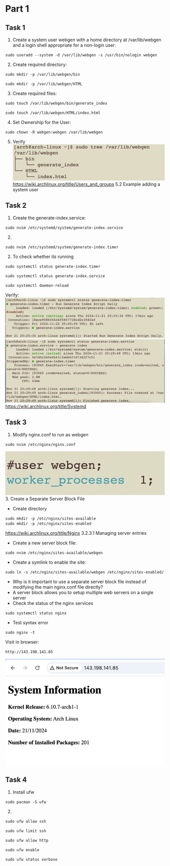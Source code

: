 # Part 1
## Task 1 
1. Create a system user webgen with a home directory at /var/lib/webgen and a login shell appropriate for a non-login user:
```
sudo useradd --system -d /var/lib/webgen -s /usr/bin/nologin webgen
```
2. Create required directory:
```
sudo mkdir -p /var/lib/webgen/bin
```
```
sudo mkdir -p /var/lib/webgen/HTML
```
3. Create required files:
```
sudo touch /var/lib/webgen/bin/generate_index
```
```
sudo touch /var/lib/webgen/HTML/index.html
```
4. Set Ownership for the User:
```
sudo chown -R webgen:webgen /var/lib/webgen
```
5. Verify 
![tree](screenshots/tree.png)
https://wiki.archlinux.org/title/Users_and_groups 5.2 Example adding a system user

## Task 2
1. Create the generate-index.service:
```
sudo nvim /etc/systemd/system/generate-index.service
```
2. 
```
sudo nvim /etc/systemd/system/generate-index.timer
```
2. To check whether its running
```
sudo systemctl status generate-index.timer
```
```
sudo systemctl status generate-index.service
```

```
sudo systemctl daemon-reload
```
Verify:
![timer](screenshots/timer_status.png)
![service](screenshots/service_status.png)
https://wiki.archlinux.org/title/Systemd

## Task 3
1. Modify nginx.conf to run as webgen
```
sudo nvim /etc/nginx/nginx.conf
```
![modify](screenshots/modify.png)
3. Create a Separate Server Block File
- Create directory
```
sudo mkdir -p /etc/nginx/sites-available 
sudo mkdir -p /etc/nginx/sites-enabled
```
https://wiki.archlinux.org/title/Nginx 3.2.3.1 Managing server entries

- Create a new server block file:
```
sudo nvim /etc/nginx/sites-available/webgen
```
- Create a symlink to enable the site:
```
sudo ln -s /etc/nginx/sites-available/webgen /etc/nginx/sites-enabled/
```
- Why is it important to use a separate server block file instead of modifying the main nginx.conf file directly?  
 - A server block allows you to setup multiple web servers on a single server 
- Check the status of the nginx services 
```
sudo systemctl status nginx
```
- Test syntax error 
```
sudo nginx -t
```
Visit in browser:
```
http://143.198.141.85
```
![broswer](screenshots/browser.png)
## Task 4
1. Install ufw
```
sudo pacman -S ufw
```
2. 
```
sudo ufw allow ssh
```
```
sudo ufw limit ssh
```
```
sudo ufw allow http
```
```
sudo ufw enable
```
```
sudo ufw status verbose
            